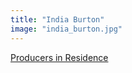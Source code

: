 ```yaml
---
title: "India Burton"
image: "india_burton.jpg"
---
```


[Producers in Residence](/affiliated-artists/producers-in-residence)
